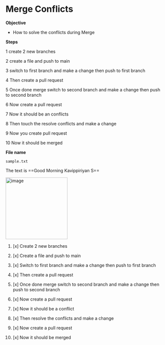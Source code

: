 # Merge Conflicts
**Objective**
- How to solve the conflicts during Merge

**Steps**

1 create 2 new branches

2 create a file and push to main

3 switch to first branch and make a change then push to first branch

4 Then create a pull request

5 Once done merge switch to second branch and make a change then push to second branch

6 Now create a pull request 

7 Now it should be an conflicts

8 Then touch the resolve conflicts and make a change 

9 Now you create pull request 

10 Now it should be merged

**File name**

`sample.txt`


The text is ==Good Morning Kavippiriyan S==

<img src="https://cdn1.vectorstock.com/i/1000x1000/47/05/young-man-programmer-working-on-computer-with-code-vector-18324705.jpg" alt="image" width="200" height="200">

1. [x] Create 2 new branches

2. [x] Create a file and push to main

3. [x] Switch to first branch and make a change then push to first branch

4. [x] Then create a pull request

5. [x] Once done merge switch to second branch and make a change then push to second branch

6. [x] Now create a pull request 

7. [x] Now it should be a conflict

8. [x] Then resolve the conflicts and make a change 

9. [x] Now create a pull request 

10. [x] Now it should be merged




    
    
